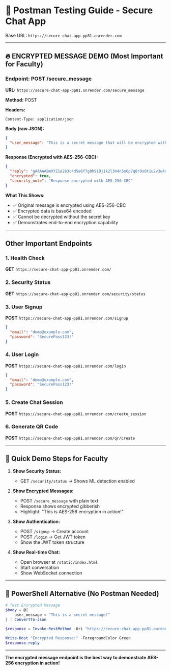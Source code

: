 # 📮 Postman Testing Guide - Secure Chat App

Base URL: `https://secure-chat-app-pp81.onrender.com`

---

## 🔥 ENCRYPTED MESSAGE DEMO (Most Important for Faculty)

### Endpoint: POST /secure_message

**URL:** `https://secure-chat-app-pp81.onrender.com/secure_message`

**Method:** POST

**Headers:**
```
Content-Type: application/json
```

**Body (raw JSON):**
```json
{
  "user_message": "This is a secret message that will be encrypted with AES-256!"
}
```

**Response (Encrypted with AES-256-CBC):**
```json
{
  "reply": "gAAAAABmXYZ1a2b3c4d5e6f7g8h9i0j1k2l3m4n5o6p7q8r9s0t1u2v3w4x5y6z7A8B9C0D1E2F3G4H5I6J7K8L9M0N1O2P3Q4R5S6T7U8V9W0X1Y2Z3a4b5c6d7e8f9g0h1i2j3k4l5m6n7o8p9q0r1s2t3u4v5w6x7y8z9A0B1C2D3E4F5G6H7I8J9K0L1M2N3O4P5Q6R7S8T9U0V1W2X3Y4Z5",
  "encrypted": true,
  "security_note": "Response encrypted with AES-256-CBC"
}
```

**What This Shows:**
- ✅ Original message is encrypted using AES-256-CBC
- ✅ Encrypted data is base64 encoded
- ✅ Cannot be decrypted without the secret key
- ✅ Demonstrates end-to-end encryption capability

---

## Other Important Endpoints

### 1. Health Check
**GET** `https://secure-chat-app-pp81.onrender.com/`

### 2. Security Status
**GET** `https://secure-chat-app-pp81.onrender.com/security/status`

### 3. User Signup
**POST** `https://secure-chat-app-pp81.onrender.com/signup`
```json
{
  "email": "demo@example.com",
  "password": "SecurePass123!"
}
```

### 4. User Login
**POST** `https://secure-chat-app-pp81.onrender.com/login`
```json
{
  "email": "demo@example.com",
  "password": "SecurePass123!"
}
```

### 5. Create Chat Session
**POST** `https://secure-chat-app-pp81.onrender.com/create_session`

### 6. Generate QR Code
**POST** `https://secure-chat-app-pp81.onrender.com/qr/create`

---

## 🎯 Quick Demo Steps for Faculty

1. **Show Security Status:**
   - GET `/security/status` → Shows ML detection enabled

2. **Show Encrypted Messages:**
   - POST `/secure_message` with plain text
   - Response shows encrypted gibberish
   - Highlight: "This is AES-256 encryption in action!"

3. **Show Authentication:**
   - POST `/signup` → Create account
   - POST `/login` → Get JWT token
   - Show the JWT token structure

4. **Show Real-time Chat:**
   - Open browser at `/static/index.html`
   - Start conversation
   - Show WebSocket connection

---

## 📱 PowerShell Alternative (No Postman Needed)

```powershell
# Test Encrypted Message
$body = @{
    user_message = "This is a secret message!"
} | ConvertTo-Json

$response = Invoke-RestMethod -Uri "https://secure-chat-app-pp81.onrender.com/secure_message" -Method Post -Body $body -ContentType "application/json"

Write-Host "Encrypted Response:" -ForegroundColor Green
$response.reply
```

---

**The encrypted message endpoint is the best way to demonstrate AES-256 encryption in action!**
